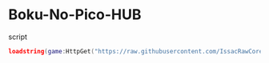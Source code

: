 # Boku-No-Pico-HUB
script
```lua
loadstring(game:HttpGet("https://raw.githubusercontent.com/IssacRawCoreOfficiak/Boku-No-Pico-HUB/main/Boku%20No%20Pico%20HUB.lua"))()
```
